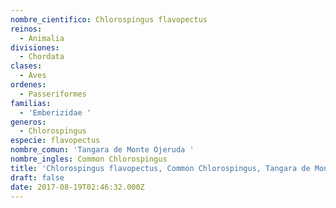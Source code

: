 ```yaml
---
nombre_cientifico: Chlorospingus flavopectus
reinos:
  - Animalia
divisiones:
  - Chordata
clases:
  - Aves
ordenes:
  - Passeriformes
familias:
  - 'Emberizidae '
generos:
  - Chlorospingus
especie: flavopectus
nombre_comun: 'Tangara de Monte Ojeruda '
nombre_ingles: Common Chlorospingus
title: 'Chlorospingus flavopectus, Common Chlorospingus, Tangara de Monte Ojeruda '
draft: false
date: 2017-08-19T02:46:32.000Z
---
```



